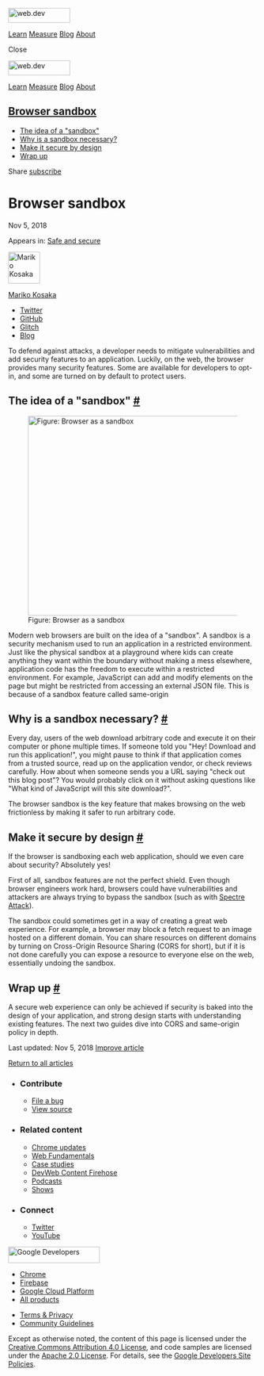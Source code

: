 <a href="/" class="header-default__logo-link gc-analytics-event"><img src="/images/lockup.svg" alt="web.dev" class="header-default__logo" width="125" height="30" /></a>

<a href="/learn/" class="header-default__link gc-analytics-event">Learn</a> <a href="/measure/" class="header-default__link gc-analytics-event">Measure</a> <a href="/blog/" class="header-default__link gc-analytics-event">Blog</a> <a href="/about/" class="header-default__link gc-analytics-event">About</a>

<span class="w-tooltip">Close</span>

<a href="/" class="gc-analytics-event"><img src="/images/lockup.svg" alt="web.dev" class="drawer-default__logo" width="125" height="30" /></a>

<a href="/learn/" class="drawer-default__link gc-analytics-event">Learn</a> <a href="/measure/" class="drawer-default__link gc-analytics-event">Measure</a> <a href="/blog/" class="drawer-default__link gc-analytics-event">Blog</a> <a href="/about/" class="drawer-default__link gc-analytics-event">About</a>

## <a href="#browser-sandbox" class="w-toc__header--link">Browser sandbox</a>

- [The idea of a "sandbox"](#the-idea-of-a-)
- [Why is a sandbox necessary?](#why-is-a-sandbox-necessary)
- [Make it secure by design](#make-it-secure-by-design)
- [Wrap up](#wrap-up)

Share <a href="/newsletter/" class="w-actions__fab w-actions__fab--subscribe gc-analytics-event"><span>subscribe</span></a>

# Browser sandbox

Nov 5, 2018

<span class="w-post-signpost__title">Appears in:</span> <a href="/secure" class="w-post-signpost__link">Safe and secure</a>

[<img src="https://web-dev.imgix.net/image/admin/TaVHIb4KixCUF6XheH7z.jpg?auto=format&amp;fit=crop&amp;h=64&amp;w=64" alt="Mariko Kosaka" class="w-author__image" sizes="(min-width: 64px) 64px, calc(100vw - 48px)" srcset="https://web-dev.imgix.net/image/admin/TaVHIb4KixCUF6XheH7z.jpg?fit=crop&amp;h=64&amp;w=64&amp;auto=format&amp;dpr=1&amp;q=75 1x,     https://web-dev.imgix.net/image/admin/TaVHIb4KixCUF6XheH7z.jpg?fit=crop&amp;h=64&amp;w=64&amp;auto=format&amp;dpr=2&amp;q=50 2x,     https://web-dev.imgix.net/image/admin/TaVHIb4KixCUF6XheH7z.jpg?fit=crop&amp;h=64&amp;w=64&amp;auto=format&amp;dpr=3&amp;q=35 3x,     https://web-dev.imgix.net/image/admin/TaVHIb4KixCUF6XheH7z.jpg?fit=crop&amp;h=64&amp;w=64&amp;auto=format&amp;dpr=4&amp;q=23 4x,     https://web-dev.imgix.net/image/admin/TaVHIb4KixCUF6XheH7z.jpg?fit=crop&amp;h=64&amp;w=64&amp;auto=format&amp;dpr=5&amp;q=20 5x" width="64" height="64" />](/authors/kosamari/)

<a href="/authors/kosamari/" class="w-author__name-link">Mariko Kosaka</a>

- <a href="https://twitter.com/kosamari" class="w-author__link">Twitter</a>
- <a href="https://github.com/kosamari" class="w-author__link">GitHub</a>
- <a href="https://glitch.com/@kosamari" class="w-author__link">Glitch</a>
- <a href="https://kosamari.com/" class="w-author__link">Blog</a>

To defend against attacks, a developer needs to mitigate vulnerabilities and add security features to an application. Luckily, on the web, the browser provides many security features. Some are available for developers to opt-in, and some are turned on by default to protect users.

## The idea of a "sandbox" <a href="#the-idea-of-a-%22sandbox%22" class="w-headline-link">#</a>

<figure><img src="https://web-dev.imgix.net/image/tcFciHGuF3MxnTr1y5ue01OGLBn2/kPXwa8wRoJ5DGw97Mx3D.png?auto=format" alt="Figure: Browser as a sandbox" sizes="(min-width: 719px) 719px, calc(100vw - 48px)" srcset="https://web-dev.imgix.net/image/tcFciHGuF3MxnTr1y5ue01OGLBn2/kPXwa8wRoJ5DGw97Mx3D.png?auto=format&amp;w=200 200w,     https://web-dev.imgix.net/image/tcFciHGuF3MxnTr1y5ue01OGLBn2/kPXwa8wRoJ5DGw97Mx3D.png?auto=format&amp;w=228 228w,     https://web-dev.imgix.net/image/tcFciHGuF3MxnTr1y5ue01OGLBn2/kPXwa8wRoJ5DGw97Mx3D.png?auto=format&amp;w=260 260w,     https://web-dev.imgix.net/image/tcFciHGuF3MxnTr1y5ue01OGLBn2/kPXwa8wRoJ5DGw97Mx3D.png?auto=format&amp;w=296 296w,     https://web-dev.imgix.net/image/tcFciHGuF3MxnTr1y5ue01OGLBn2/kPXwa8wRoJ5DGw97Mx3D.png?auto=format&amp;w=338 338w,     https://web-dev.imgix.net/image/tcFciHGuF3MxnTr1y5ue01OGLBn2/kPXwa8wRoJ5DGw97Mx3D.png?auto=format&amp;w=385 385w,     https://web-dev.imgix.net/image/tcFciHGuF3MxnTr1y5ue01OGLBn2/kPXwa8wRoJ5DGw97Mx3D.png?auto=format&amp;w=439 439w,     https://web-dev.imgix.net/image/tcFciHGuF3MxnTr1y5ue01OGLBn2/kPXwa8wRoJ5DGw97Mx3D.png?auto=format&amp;w=500 500w,     https://web-dev.imgix.net/image/tcFciHGuF3MxnTr1y5ue01OGLBn2/kPXwa8wRoJ5DGw97Mx3D.png?auto=format&amp;w=571 571w,     https://web-dev.imgix.net/image/tcFciHGuF3MxnTr1y5ue01OGLBn2/kPXwa8wRoJ5DGw97Mx3D.png?auto=format&amp;w=650 650w,     https://web-dev.imgix.net/image/tcFciHGuF3MxnTr1y5ue01OGLBn2/kPXwa8wRoJ5DGw97Mx3D.png?auto=format&amp;w=741 741w,     https://web-dev.imgix.net/image/tcFciHGuF3MxnTr1y5ue01OGLBn2/kPXwa8wRoJ5DGw97Mx3D.png?auto=format&amp;w=845 845w,     https://web-dev.imgix.net/image/tcFciHGuF3MxnTr1y5ue01OGLBn2/kPXwa8wRoJ5DGw97Mx3D.png?auto=format&amp;w=964 964w,     https://web-dev.imgix.net/image/tcFciHGuF3MxnTr1y5ue01OGLBn2/kPXwa8wRoJ5DGw97Mx3D.png?auto=format&amp;w=1098 1098w,     https://web-dev.imgix.net/image/tcFciHGuF3MxnTr1y5ue01OGLBn2/kPXwa8wRoJ5DGw97Mx3D.png?auto=format&amp;w=1252 1252w,     https://web-dev.imgix.net/image/tcFciHGuF3MxnTr1y5ue01OGLBn2/kPXwa8wRoJ5DGw97Mx3D.png?auto=format&amp;w=1428 1428w,     https://web-dev.imgix.net/image/tcFciHGuF3MxnTr1y5ue01OGLBn2/kPXwa8wRoJ5DGw97Mx3D.png?auto=format&amp;w=1438 1438w" width="719" height="403" /><figcaption>Figure: Browser as a sandbox</figcaption></figure>Modern web browsers are built on the idea of a "sandbox". A sandbox is a security mechanism used to run an application in a restricted environment. Just like the physical sandbox at a playground where kids can create anything they want within the boundary without making a mess elsewhere, application code has the freedom to execute within a restricted environment. For example, JavaScript can add and modify elements on the page but might be restricted from accessing an external JSON file. This is because of a sandbox feature called same-origin

## Why is a sandbox necessary? <a href="#why-is-a-sandbox-necessary" class="w-headline-link">#</a>

Every day, users of the web download arbitrary code and execute it on their computer or phone multiple times. If someone told you "Hey! Download and run this application!", you might pause to think if that application comes from a trusted source, read up on the application vendor, or check reviews carefully. How about when someone sends you a URL saying "check out this blog post"? You would probably click on it without asking questions like "What kind of JavaScript will this site download?".

The browser sandbox is the key feature that makes browsing on the web frictionless by making it safer to run arbitrary code.

## Make it secure by design <a href="#make-it-secure-by-design" class="w-headline-link">#</a>

If the browser is sandboxing each web application, should we even care about security? Absolutely yes!

First of all, sandbox features are not the perfect shield. Even though browser engineers work hard, browsers could have vulnerabilities and attackers are always trying to bypass the sandbox (such as with [Spectre Attack](https://developers.google.com/web/updates/2018/02/meltdown-spectre)).

The sandbox could sometimes get in a way of creating a great web experience. For example, a browser may block a fetch request to an image hosted on a different domain. You can share resources on different domains by turning on Cross-Origin Resource Sharing (CORS for short), but if it is not done carefully you can expose a resource to everyone else on the web, essentially undoing the sandbox.

## Wrap up <a href="#wrap-up" class="w-headline-link">#</a>

A secure web experience can only be achieved if security is baked into the design of your application, and strong design starts with understanding existing features. The next two guides dive into CORS and same-origin policy in depth.

<span class="w-mr--sm"> Last updated: Nov 5, 2018 </span> [Improve article](https://github.com/GoogleChrome/web.dev/blob/master/src/site/content/en/secure/browser-sandbox/index.md)

<a href="/secure" class="w-article-navigation__link w-article-navigation__link--back w-article-navigation__link--single gc-analytics-event">Return to all articles</a>

- ### Contribute

  - <a href="https://github.com/GoogleChrome/web.dev/issues/new?assignees=&amp;labels=bug&amp;template=bug_report.md&amp;title=" class="w-footer__linkbox-link">File a bug</a>
  - <a href="https://github.com/googlechrome/web.dev" class="w-footer__linkbox-link">View source</a>

- ### Related content

  - <a href="https://blog.chromium.org/" class="w-footer__linkbox-link">Chrome updates</a>
  - <a href="https://developers.google.com/web/" class="w-footer__linkbox-link">Web Fundamentals</a>
  - <a href="https://developers.google.com/web/showcase/" class="w-footer__linkbox-link">Case studies</a>
  - <a href="https://devwebfeed.appspot.com/" class="w-footer__linkbox-link">DevWeb Content Firehose</a>
  - <a href="/podcasts/" class="w-footer__linkbox-link">Podcasts</a>
  - <a href="/shows/" class="w-footer__linkbox-link">Shows</a>

- ### Connect

  - <a href="https://www.twitter.com/ChromiumDev" class="w-footer__linkbox-link">Twitter</a>
  - <a href="https://www.youtube.com/user/ChromeDevelopers" class="w-footer__linkbox-link">YouTube</a>

<a href="https://developers.google.com/" class="w-footer__utility-logo-link"><img src="/images/lockup-color.png" alt="Google Developers" class="w-footer__utility-logo" width="185" height="33" /></a>

- <a href="https://developer.chrome.com/" class="w-footer__utility-link">Chrome</a>
- <a href="https://firebase.google.com/" class="w-footer__utility-link">Firebase</a>
- <a href="https://cloud.google.com/" class="w-footer__utility-link">Google Cloud Platform</a>
- <a href="https://developers.google.com/products" class="w-footer__utility-link">All products</a>

<!-- -->

- <a href="https://policies.google.com/" class="w-footer__utility-link">Terms &amp; Privacy</a>
- <a href="/community-guidelines/" class="w-footer__utility-link">Community Guidelines</a>

Except as otherwise noted, the content of this page is licensed under the [Creative Commons Attribution 4.0 License](https://creativecommons.org/licenses/by/4.0/), and code samples are licensed under the [Apache 2.0 License](https://www.apache.org/licenses/LICENSE-2.0). For details, see the [Google Developers Site Policies](https://developers.google.com/terms/site-policies).
